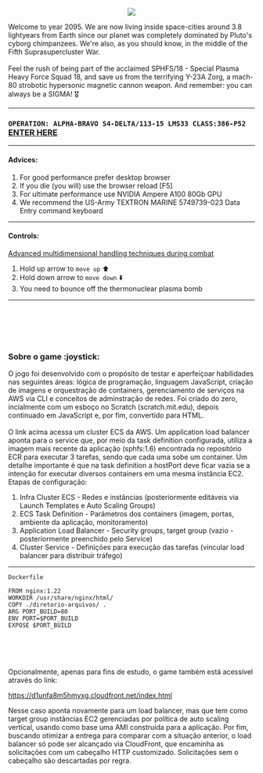 <p align="center">
  <img src="https://d1mf66us61usti.cloudfront.net/image-git3.png">
</p>

Welcome to year 2095. We are now living inside space-cities around 3.8 lightyears from Earth since our planet was completely dominated by Pluto's cyborg chimpanzees. We're also, as you should know, in the middle of the Fifth Suprasupercluster War.</br>
  </br>
Feel the rush of being part of the acclaimed SPHFS/18 - Special Plasma Heavy Force Squad 18, and save us from the terrifying Y-23A Zorg, a mach-80 strobotic hypersonic magnetic cannon weapon. And remember: you can always be a SIGMA! :medal_military:

---                                                             
### `OPERATION: ALPHA-BRAVO S4-DELTA/113-15 LMS33 CLASS:386-P52` [ENTER HERE](http://ecs-load-balancer-153755951.us-east-1.elb.amazonaws.com)
---                                                            
#### Advices:
1. For good performance prefer desktop browser 
2. If you die (you will) use the browser reload [F5]
3. For ultimate performance use NVIDIA Ampere A100 80Gb GPU
4. We recommend the US-Army TEXTRON MARINE 5749739-023 Data Entry command keyboard
---
#### Controls: 
<ins>Advanced multidimensional handling techniques during combat</ins>
1. Hold up arrow to `move up` :arrow_up:
2. Hold down arrow to `move down` :arrow_down:
3. You need to bounce off the thermonuclear plasma bomb
----------

<br></br>
<br></br>

<h3>Sobre o game :joystick:</h3>

O jogo foi desenvolvido com o propósito de testar e aperfeiçoar habilidades nas seguintes áreas: lógica de programação, linguagem JavaScript, criação de imagens e orquestração de containers, gerenciamento de serviços na AWS via CLI e conceitos de adminstração de redes. Foi criado do zero, incialmente com um esboço no Scratch (scratch.mit.edu), depois continuado em JavaScript e, por fim, convertido para HTML.</br>
  </br>
O link acima acessa um cluster ECS da AWS. Um application load balancer aponta para o service que, por meio da task definition configurada, utiliza a imagem mais recente da aplicação (sphfs:1.6) encontrada no repositório ECR para executar 3 tarefas, sendo que cada uma sobe um container. Um detalhe importante é que na task definition a hostPort deve ficar vazia se a intenção for executar diversos containers em uma mesma instância EC2. Etapas de configuração:

1. Infra Cluster ECS - Redes e instâncias (posteriormente editáveis via Launch Templates e Auto Scaling Groups)</br>
2. ECS Task Definition - Parâmetros dos containers (imagem, portas, ambiente da aplicação, monitoramento)</br>
3. Application Load Balancer - Security groups, target group (vazio - posteriormente preenchido pelo Service)</br>
4. Cluster Service - Definições para execução das tarefas (vincular load balancer para distribuir tráfego)</br>
---

```
Dockerfile

FROM nginx:1.22
WORKDIR /usr/share/nginx/html/
COPY ./diretorio-arquivos/ .
ARG PORT_BUILD=80
ENV PORT=$PORT_BUILD
EXPOSE $PORT_BUILD
``` 
  </br>
  </br>
  </br>
  
Opcionalmente, apenas para fins de estudo, o game também está acessível através do link:

https://d1unfa8m5hmyxg.cloudfront.net/index.html

Nesse caso aponta novamente para um load balancer, mas que tem como target group instâncias EC2 gerenciadas por política de auto scaling vertical, usando como base uma AMI construída para a aplicação. Por fim, buscando otimizar a entrega para comparar com a situação anterior, o load balancer só pode ser alcançado via CloudFront, que encaminha as solicitações com um cabeçalho HTTP customizado. Solicitações sem o cabeçalho são descartadas por regra.
